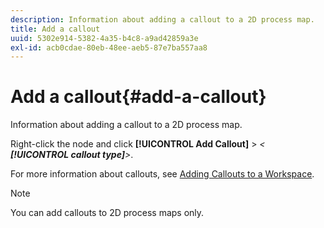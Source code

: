 ```yaml
---
description: Information about adding a callout to a 2D process map.
title: Add a callout
uuid: 5302e914-5382-4a35-b4c8-a9ad42859a3e
exl-id: acb0cdae-80eb-48ee-aeb5-87e7ba557aa8
---
```

# Add a callout{#add-a-callout}

Information about adding a callout to a 2D process map.

Right-click the node and click **[!UICONTROL Add Callout]** > *< **[!UICONTROL callout type]**>*.

For more information about callouts, see [Adding Callouts to a Workspace](../../../../home/c-get-started/c-vis/c-call-wkspc.md#concept-212b09e763044d938987b4a9c658adc0).

>[!NOTE]
>
>You can add callouts to 2D process maps only.
